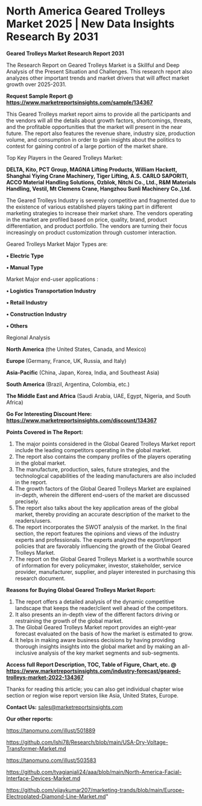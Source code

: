 # North America Geared Trolleys Market 2025 | New Data Insights Research By 2031

<strong>Geared Trolleys Market Research Report 2031</strong>

The Research Report on Geared Trolleys Market is a Skillful and Deep Analysis of the Present Situation and Challenges. This research report also analyzes other important trends and market drivers that will affect market growth over 2025-2031.

<strong>Request Sample Report @ <a href=https://www.marketreportsinsights.com/sample/134367>https://www.marketreportsinsights.com/sample/134367</a></strong>

This Geared Trolleys market report aims to provide all the participants and the vendors will all the details about growth factors, shortcomings, threats, and the profitable opportunities that the market will present in the near future. The report also features the revenue share, industry size, production volume, and consumption in order to gain insights about the politics to contest for gaining control of a large portion of the market share.

Top Key Players in the Geared Trolleys Market:

<strong>DELTA, Kito, PCT Group, MAGNA Lifting Products, William Hackett, Shanghai Yiying Crane Machinery, Tiger Lifting, A.S. CARLO SAPORITI, ACCO Material Handling Solutions, Ozblok, Nitchi Co., Ltd., R&M Materials Handling, Vestil, Mt Clemens Crane, Hangzhou Sunli Machinery Co.,Ltd.</strong>

The Geared Trolleys Industry is severely competitive and fragmented due to the existence of various established players taking part in different marketing strategies to increase their market share. The vendors operating in the market are profiled based on price, quality, brand, product differentiation, and product portfolio. The vendors are turning their focus increasingly on product customization through customer interaction.

Geared Trolleys Market Major Types are:

<strong>• Electric Type

• Manual Type</strong>

Market Major end-user applications :

<strong>• Logistics Transportation Industry

• Retail Industry

• Construction Industry

• Others</strong>

Regional Analysis

</u><strong><b>North America</b></strong> (the United States, Canada, and Mexico)

<strong><b>Europe </b></strong>(Germany, France, UK, Russia, and Italy)

<strong><b>Asia-Pacific</b></strong> (China, Japan, Korea, India, and Southeast Asia)

<strong><b>South America</b></strong> (Brazil, Argentina, Colombia, etc.)

<strong><b>The Middle East and Africa</b></strong> (Saudi Arabia, UAE, Egypt, Nigeria, and South Africa)

<strong>Go For Interesting Discount Here: <a href=https://www.marketreportsinsights.com/discount/134367>https://www.marketreportsinsights.com/discount/134367</a></strong>

<strong>Points Covered in The Report:</strong>
<ol>
  <li>The major points considered in the Global Geared Trolleys Market report include the leading competitors operating in the global market.</li>
  <li>The report also contains the company profiles of the players operating in the global market.</li>
  <li>The manufacture, production, sales, future strategies, and the technological capabilities of the leading manufacturers are also included in the report.</li>
  <li>The growth factors of the Global Geared Trolleys Market are explained in-depth, wherein the different end-users of the market are discussed precisely.</li>
  <li>The report also talks about the key application areas of the global market, thereby providing an accurate description of the market to the readers/users.</li>
  <li>The report incorporates the SWOT analysis of the market. In the final section, the report features the opinions and views of the industry experts and professionals. The experts analyzed the export/import policies that are favorably influencing the growth of the Global Geared Trolleys Market.</li>
  <li>The report on the Global Geared Trolleys Market is a worthwhile source of information for every policymaker, investor, stakeholder, service provider, manufacturer, supplier, and player interested in purchasing this research document.</li>
</ol>
<strong>Reasons for Buying Global Geared Trolleys Market Report:</strong>

<ol>
  <li>The report offers a detailed analysis of the dynamic competitive landscape that keeps the reader/client well ahead of the competitors.</li>
  <li>It also presents an in-depth view of the different factors driving or restraining the growth of the global market.</li>
  <li>The Global Geared Trolleys Market report provides an eight-year forecast evaluated on the basis of how the market is estimated to grow.</li>
  <li>It helps in making aware business decisions by having providing thorough insights insights into the global market and by making an all-inclusive analysis of the key market segments and sub-segments.</li>
</ol>
<strong>Access full Report Description, TOC, Table of Figure, Chart, etc. @ <a href=https://www.marketreportsinsights.com/industry-forecast/geared-trolleys-market-2022-134367>https://www.marketreportsinsights.com/industry-forecast/geared-trolleys-market-2022-134367</a></strong>


Thanks for reading this article; you can also get individual chapter wise section or region wise report version like Asia, United States, Europe.

<strong>Contact Us:</strong>
sales@marketreportsinsights.com

<strong>Our other reports:</strong>

<a href=https://tanomuno.com/illust/501889>https://tanomuno.com/illust/501889</a>

<a href=https://github.com/Ishi78/Research/blob/main/USA-Dry-Voltage-Transformer-Market.md>https://github.com/Ishi78/Research/blob/main/USA-Dry-Voltage-Transformer-Market.md</a>

<a href=https://tanomuno.com/illust/503583>https://tanomuno.com/illust/503583</a>

<a href=https://github.com/tyagianjali24/aaa/blob/main/North-America-Facial-Interface-Devices-Market.md>https://github.com/tyagianjali24/aaa/blob/main/North-America-Facial-Interface-Devices-Market.md</a>

<a href=https://github.com/vijaykumar207/marketing-trands/blob/main/Europe-Electroplated-Diamond-Line-Market.md>https://github.com/vijaykumar207/marketing-trands/blob/main/Europe-Electroplated-Diamond-Line-Market.md</a>"
